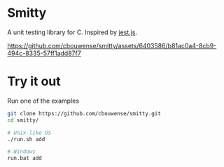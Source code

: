 # Smitty

A unit testing library for C. Inspired by [jest.js](https://jestjs.io/).

https://github.com/cbouwense/smitty/assets/6403586/b81ac0a4-8cb9-494c-8335-57ff1add87f7

# Try it out

Run one of the examples
```bash
git clone https://github.com/cbouwense/smitty.git
cd smitty/

# Unix-like OS
./run.sh add

# Windows
run.bat add
```
